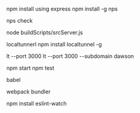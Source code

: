 npm install
using express
npm install -g nps

nps check


node buildScripts/srcServer.js


localtunnerl
npm install localtunnel -g

lt --port 3000
lt --port 3000 --subdomain dawson


npm start
npm test


babel


webpack bundler

npm install 
eslint-watch

